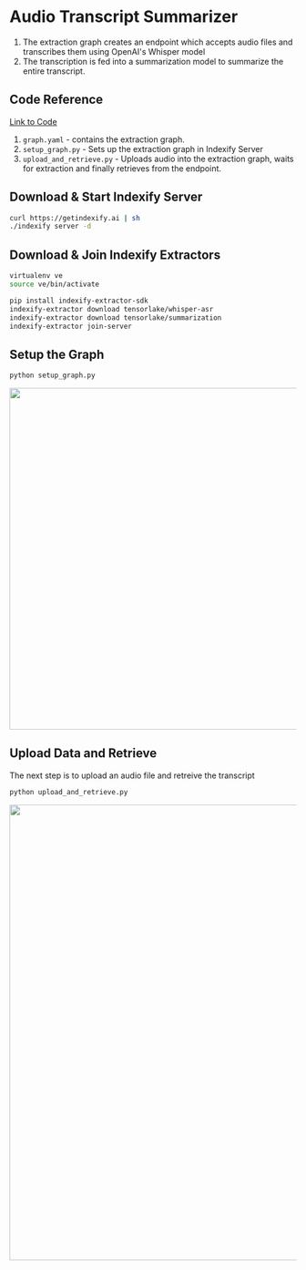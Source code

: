 # Audio Transcript Summarizer 

1. The extraction graph creates an endpoint which accepts audio files and transcribes them using OpenAI's Whisper model
2. The transcription is fed into a summarization model to summarize the entire transcript.

## Code Reference

[Link to Code](https://github.com/tensorlakeai/indexify/tree/main/examples/audio/summarization)

1. `graph.yaml` - contains the extraction graph.
2. `setup_graph.py` - Sets up the extraction graph in Indexify Server
3. `upload_and_retrieve.py` - Uploads audio into the extraction graph, waits for extraction and finally retrieves from the endpoint.

## Download & Start Indexify Server
```bash title="Terminal 1"
curl https://getindexify.ai | sh
./indexify server -d
```

## Download & Join Indexify Extractors 
```bash title="Terminal 2"
virtualenv ve
source ve/bin/activate

pip install indexify-extractor-sdk
indexify-extractor download tensorlake/whisper-asr
indexify-extractor download tensorlake/summarization
indexify-extractor join-server
```

## Setup the Graph 
```bash title="Terminal 3"
python setup_graph.py
```

<img src="https://docs.getindexify.ai/example_code/audio/summarization/carbon.png" width="600"/>

## Upload Data and Retrieve 
The next step is to upload an audio file and retreive the transcript

```bash title="Terminal 3"
python upload_and_retrieve.py
```

<img src="https://docs.getindexify.ai/example_code/audio/summarization/output.png" width="800"/>
